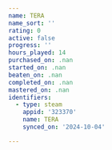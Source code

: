 ```yaml
---
name: TERA
name_sort: ''
rating: 0
active: false
progress: ''
hours_played: 14
purchased_on: .nan
started_on: .nan
beaten_on: .nan
completed_on: .nan
mastered_on: .nan
identifiers:
  - type: steam
    appid: '323370'
    name: TERA
    synced_on: '2024-10-04'

---
```

